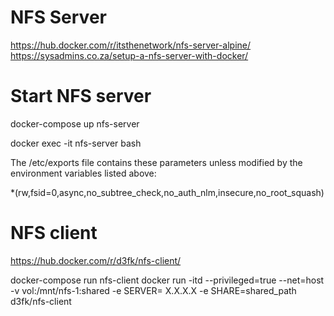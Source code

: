 # NFS Server
https://hub.docker.com/r/itsthenetwork/nfs-server-alpine/
https://sysadmins.co.za/setup-a-nfs-server-with-docker/

# Start NFS server
docker-compose up nfs-server

docker exec -it nfs-server bash

The /etc/exports file contains these parameters unless modified by the environment variables listed above:

*(rw,fsid=0,async,no_subtree_check,no_auth_nlm,insecure,no_root_squash)


# NFS client
https://hub.docker.com/r/d3fk/nfs-client/

docker-compose run nfs-client
docker run -itd --privileged=true --net=host -v vol:/mnt/nfs-1:shared -e SERVER= X.X.X.X -e SHARE=shared_path d3fk/nfs-client
